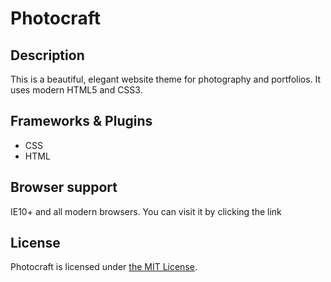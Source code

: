 # Photocraft

## Description
This is a beautiful, elegant website theme for photography and portfolios. It uses modern HTML5 and CSS3.

## Frameworks & Plugins
* CSS
* HTML

## Browser support
IE10+ and all modern browsers.
You can visit it by clicking the link

## License
Photocraft is licensed under [the MIT License](https://opensource.org/licenses/MIT).
